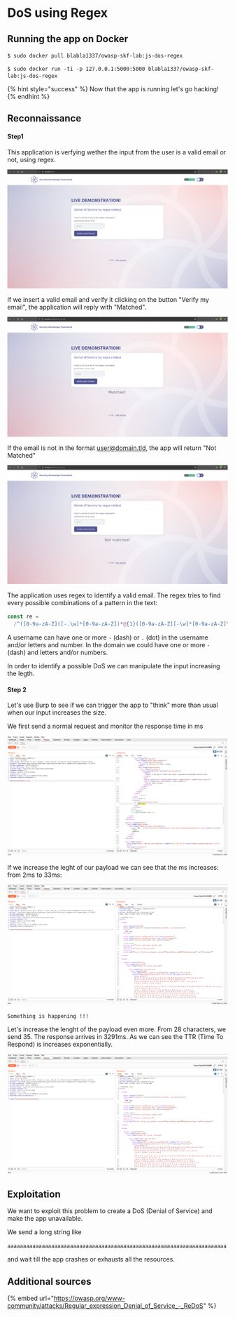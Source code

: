 # DoS using Regex

## Running the app on Docker

```
$ sudo docker pull blabla1337/owasp-skf-lab:js-dos-regex
```

```
$ sudo docker run -ti -p 127.0.0.1:5000:5000 blabla1337/owasp-skf-lab:js-dos-regex
```

{% hint style="success" %}
Now that the app is running let's go hacking!
{% endhint %}

## Reconnaissance

#### Step1

This application is verfying wether the input from the user is a valid email or not, using regex.

![](../../.gitbook/assets/python/DOS-Regex/1.png)

If we insert a valid email and verify it clicking on the button "Verify my email", the application will reply with "Matched".

![](../../.gitbook/assets/python/DOS-Regex/2.png)

If the email is not in the format user@domain.tld, the app will return "Not Matched"

![](../../.gitbook/assets/python/DOS-Regex/3.png)

The application uses regex to identify a valid email. The regex tries to find every possible combinations of a pattern in the text:

```javascript
const re =
  /^([0-9a-zA-Z]([-.\w]*[0-9a-zA-Z])*@{1}([0-9a-zA-Z][-\w]*[0-9a-zA-Z]\.)+[a-zA-Z]{2,9})$/;
```

A username can have one or more `-` (dash) or `.` (dot) in the username and/or letters and number. In the domain we could have one or more `-` (dash) and letters and/or numbers.

In order to identify a possible DoS we can manipulate the input increasing the legth.

#### Step 2

Let's use Burp to see if we can trigger the app to "think" more than usual when our input increases the size.

We first send a normal request and monitor the response time in ms

![](../../.gitbook/assets/python/DOS-Regex/4.png)

If we increase the leght of our payload we can see that the ms increases: from 2ms to 33ms:

![](../../.gitbook/assets/python/DOS-Regex/5.png)

```
Something is happening !!!
```

Let's increase the lenght of the payload even more. From 28 characters, we send 35. The response arrives in 3291ms. As we can see the TTR (Time To Respond) is increases exponentially.

![](../../.gitbook/assets/python/DOS-Regex/6.png)

## Exploitation

We want to exploit this problem to create a DoS (Denial of Service) and make the app unavailable.

We send a long string like

`aaaaaaaaaaaaaaaaaaaaaaaaaaaaaaaaaaaaaaaaaaaaaaaaaaaaaaaaaaaaaaaaaaaaaa`

and wait till the app crashes or exhausts all the resources.

## Additional sources

{% embed url="https://owasp.org/www-community/attacks/Regular_expression_Denial_of_Service_-_ReDoS" %}

